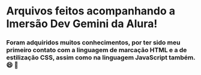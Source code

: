 # Arquivos feitos acompanhando a Imersão Dev Gemini da Alura!
### Foram adquiridos muitos conhecimentos, por ter sido meu primeiro contato com a linguagem de marcação HTML e a de estilização CSS, assim como na linguagem JavaScript também. 😄 🎊

